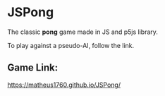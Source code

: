 # JSPong

The classic **pong** game made in JS and p5js library.

To play against a pseudo-AI, follow the link.

## Game Link:

https://matheus1760.github.io/JSPong/
